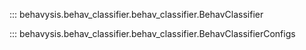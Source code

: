 ::: behavysis.behav_classifier.behav_classifier.BehavClassifier

::: behavysis.behav_classifier.behav_classifier.BehavClassifierConfigs
